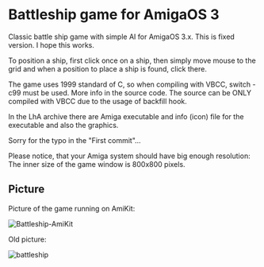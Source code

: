 # Battleship game for AmigaOS 3

Classic battle ship game with simple AI for AmigaOS 3.x. This is fixed version. I hope this works.

To position a ship, first click once on a ship, then simply move mouse to the grid and when a position to place a ship is found, click there.

The game uses 1999 standard of C, so when compiling with VBCC, switch -c99 must be used.
More info in the source code. The source can be ONLY compiled with VBCC due to the usage of backfill hook.

In the LhA archive there are Amiga executable and info (icon) file for the executable and also the graphics.

Sorry for the typo in the "First commit"...

Please notice, that your Amiga system should have big enough resolution: The inner size of the game window is 800x800 pixels.

## Picture

Picture of the game running on AmiKit:

![Battleship-AmiKit](https://github.com/user-attachments/assets/a24e5642-8173-49a6-b762-2a37f5888b8a)


Old picture:

![battleship](https://github.com/user-attachments/assets/dda534e7-5f5f-4d0e-9887-93ce49e793a5)


